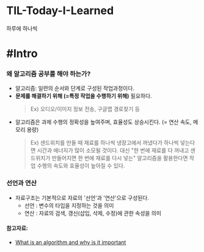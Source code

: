# TIL-Today-I-Learned
하루에 하나씩


# #Intro

### 왜 알고리즘 공부를 해야 하는가?
- 알고리즘: 일련의 순서와 단계로 구성된 작업과정이다.
- **문제를 해결하기 위해 (=특정 작업을 수행하기 위해)** 필요하다.
	> Ex) 오디오/이미지 정보 전송, 구글맵 경로찾기 등
- 알고리즘은 과제 수행의 정확성을 높여주며, 효율성도 상승시킨다. (= 연산 속도, 메모리 용량)
	> Ex) 샌드위치를 만들 때 재료를 하나씩 냉장고에서 꺼냈다가 하나씩 넣는다면 시간과 에너지가 많이 소모될 것이다. 대신 "한 번에 재료를 다 꺼내고 샌드위치가 만들어지면 한 번에 재료를 다시 넣는" 알고리즘을 활용한다면 작업 수행의 속도와 효율성이 높아질 수 있다.

### 선언과 연산
- 자료구조는 기본적으로 자료의 '선언'과 '연산'으로 구성된다.
    - 선언 : 변수의 타입을 지정하는 것을 의미
    - 연산 : 자료의 검색, 갱신(삽입, 삭제, 수정)에 관한 속성을 의미

#### 참고자료:
- [What is an algorithm and why is it important](https://ko.khanacademy.org/computing/computer-science/algorithms/intro-to-algorithms/v/what-are-algorithms)